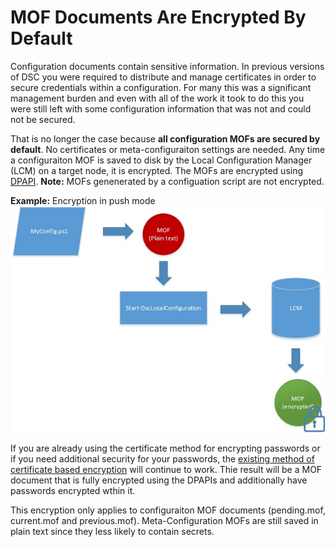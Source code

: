 # MOF Documents Are Encrypted By Default

Configuration documents contain sensitive information. In previous versions of DSC you were required to distribute and manage certificates in order to secure credentials within a configuration. For many this was a significant management burden and even with all of the work it took to do this you were still left with some configuration information that was not and could not be secured. 

That is no longer the case because **all configuration MOFs are secured by default**. No certificates or meta-configuraiton settings are needed. Any time a configuraiton MOF is saved to disk by the Local Configuration Manager (LCM) on a target node, it is encrypted. The MOFs are encrypted using [DPAPI](https://msdn.microsoft.com/en-us/library/ms995355.aspx). **Note:** MOFs genenerated by a configuation script are not encrypted.

**Example:** Encryption in push mode
![MOF Encryption](images/MOF_Encryption.jpg)

If you are already using the certificate method for encrypting passwords or if you need additional security for your passwords, the [existing method of certificate based encryption](http://blogs.msdn.com/b/powershell/archive/2014/01/31/want-to-secure-credentials-in-windows-powershell-desired-state-configuration.aspx) will continue to work. Thie result will be a MOF document that is fully encrypted using the DPAPIs and additionally have passwords encrypted wthin it.

This encryption only applies to configuraiton MOF documents (pending.mof, current.mof and previous.mof). Meta-Configuration MOFs are still saved in plain text since they less likely to contain secrets. 
